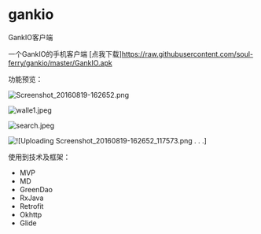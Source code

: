 # gankio
GankIO客户端

一个GankIO的手机客户端
[点我下载]https://raw.githubusercontent.com/soul-ferry/gankio/master/GankIO.apk

功能预览：

![Screenshot_20160819-162652.png](http://upload-images.jianshu.io/upload_images/1349325-99993cabda477869.png?imageMogr2/auto-orient/strip%7CimageView2/2/w/1240)

![walle1.jpeg](http://upload-images.jianshu.io/upload_images/1349325-8e69f78a985658c9.jpeg?imageMogr2/auto-orient/strip%7CimageView2/2/w/1240)


![search.jpeg](http://upload-images.jianshu.io/upload_images/1349325-fcd897bc16a0a649.jpeg?imageMogr2/auto-orient/strip%7CimageView2/2/w/1240)


![
![Uploading Screenshot_20160819-162652_117573.png . . .]
](http://upload-images.jianshu.io/upload_images/1349325-37652cc211a8297f.jpeg?imageMogr2/auto-orient/strip%7CimageView2/2/w/1240)



使用到技术及框架：
* MVP
* MD
* GreenDao
* RxJava 
* Retrofit 
* Okhttp
* Glide

